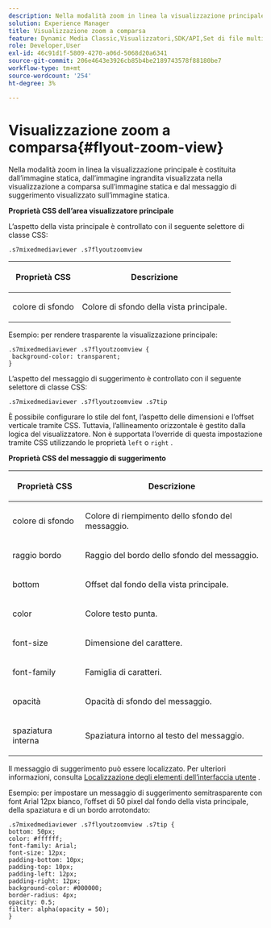 ```yaml
---
description: Nella modalità zoom in linea la visualizzazione principale è costituita dall’immagine statica, dall’immagine ingrandita visualizzata nella visualizzazione a comparsa sull’immagine statica e dal messaggio di suggerimento visualizzato sull’immagine statica.
solution: Experience Manager
title: Visualizzazione zoom a comparsa
feature: Dynamic Media Classic,Visualizzatori,SDK/API,Set di file multimediali diversi
role: Developer,User
exl-id: 46c91d1f-5809-4270-a06d-5068d20a6341
source-git-commit: 206e4643e3926cb85b4be2189743578f88180be7
workflow-type: tm+mt
source-wordcount: '254'
ht-degree: 3%

---
```


# Visualizzazione zoom a comparsa{#flyout-zoom-view}

Nella modalità zoom in linea la visualizzazione principale è costituita dall’immagine statica, dall’immagine ingrandita visualizzata nella visualizzazione a comparsa sull’immagine statica e dal messaggio di suggerimento visualizzato sull’immagine statica.

<!--<a id="section_061E550C1C1D4DB2BD663A898895B38C"></a>-->

**Proprietà CSS dell’area visualizzatore principale**

L’aspetto della vista principale è controllato con il seguente selettore di classe CSS:

```
.s7mixedmediaviewer .s7flyoutzoomview
```

<table id="table_94EE3F5BBE4547C0B4943471CEE7EDE4"> 
 <thead> 
  <tr> 
   <th colname="col1" class="entry"> <p> Proprietà CSS </p> </th> 
   <th colname="col2" class="entry"> <p>Descrizione </p> </th> 
  </tr> 
 </thead>
 <tbody> 
  <tr> 
   <td colname="col1"> <p> <span class="codeph"> colore di sfondo  </span> </p> </td> 
   <td colname="col2"> <p> Colore di sfondo della vista principale. </p> </td> 
  </tr> 
 </tbody> 
</table>

Esempio: per rendere trasparente la visualizzazione principale:

```
.s7mixedmediaviewer .s7flyoutzoomview { 
 background-color: transparent; 
}
```

<!--<a id="section_FD07AB77593748F99DC6C42ED20A61EC"></a>-->

L’aspetto del messaggio di suggerimento è controllato con il seguente selettore di classe CSS:

```
.s7mixedmediaviewer .s7flyoutzoomview .s7tip
```

È possibile configurare lo stile del font, l’aspetto delle dimensioni e l’offset verticale tramite CSS. Tuttavia, l’allineamento orizzontale è gestito dalla logica del visualizzatore. Non è supportata l’override di questa impostazione tramite CSS utilizzando le proprietà `left` o `right` .

**Proprietà CSS del messaggio di suggerimento**

<table id="table_5417B0C0343747649502629F43DF231A"> 
 <thead> 
  <tr> 
   <th colname="col1" class="entry"> <p>Proprietà CSS </p> </th> 
   <th colname="col2" class="entry"> <p>Descrizione </p> </th> 
  </tr> 
 </thead>
 <tbody> 
  <tr> 
   <td colname="col1"> <p> <span class="codeph"> colore di sfondo  </span> </p> </td> 
   <td colname="col2"> <p>Colore di riempimento dello sfondo del messaggio. </p> </td> 
  </tr> 
  <tr> 
   <td colname="col1"> <p> <span class="codeph"> raggio bordo  </span> </p> </td> 
   <td colname="col2"> <p> Raggio del bordo dello sfondo del messaggio. </p> </td> 
  </tr> 
  <tr> 
   <td colname="col1"> <p> <span class="codeph"> bottom  </span> </p> </td> 
   <td colname="col2"> <p> Offset dal fondo della vista principale. </p> </td> 
  </tr> 
  <tr> 
   <td colname="col1"> <p> <span class="codeph"> color </span> </p> </td> 
   <td colname="col2"> <p>Colore testo punta. </p> </td> 
  </tr> 
  <tr> 
   <td colname="col1"> <p> <span class="codeph"> font-size  </span> </p> </td> 
   <td colname="col2"> <p>Dimensione del carattere. </p> </td> 
  </tr> 
  <tr> 
   <td colname="col1"> <p> <span class="codeph"> font-family  </span> </p> </td> 
   <td colname="col2"> <p>Famiglia di caratteri. </p> </td> 
  </tr> 
  <tr> 
   <td colname="col1"> <p> <span class="codeph"> opacità  </span> </p> </td> 
   <td colname="col2"> <p> Opacità di sfondo del messaggio. </p> </td> 
  </tr> 
  <tr> 
   <td colname="col1"> <p> <span class="codeph"> spaziatura interna  </span> </p> </td> 
   <td colname="col2"> <p> Spaziatura intorno al testo del messaggio. </p> </td> 
  </tr> 
 </tbody> 
</table>

Il messaggio di suggerimento può essere localizzato. Per ulteriori informazioni, consulta [Localizzazione degli elementi dell’interfaccia utente](../../../c-html5-s7-aem-asset-viewers/c-html5-mixedmedia-viewer-about/c-html5-mixedmedia-viewer-localization.md#concept-16262b8096474d6c9c018c3e99110dd1) .

Esempio: per impostare un messaggio di suggerimento semitrasparente con font Arial 12px bianco, l’offset di 50 pixel dal fondo della vista principale, della spaziatura e di un bordo arrotondato:

```
.s7mixedmediaviewer .s7flyoutzoomview .s7tip { 
bottom: 50px; 
color: #ffffff; 
font-family: Arial; 
font-size: 12px; 
padding-bottom: 10px; 
padding-top: 10px; 
padding-left: 12px; 
padding-right: 12px; 
background-color: #000000; 
border-radius: 4px; 
opacity: 0.5; 
filter: alpha(opacity = 50); 
}
```
